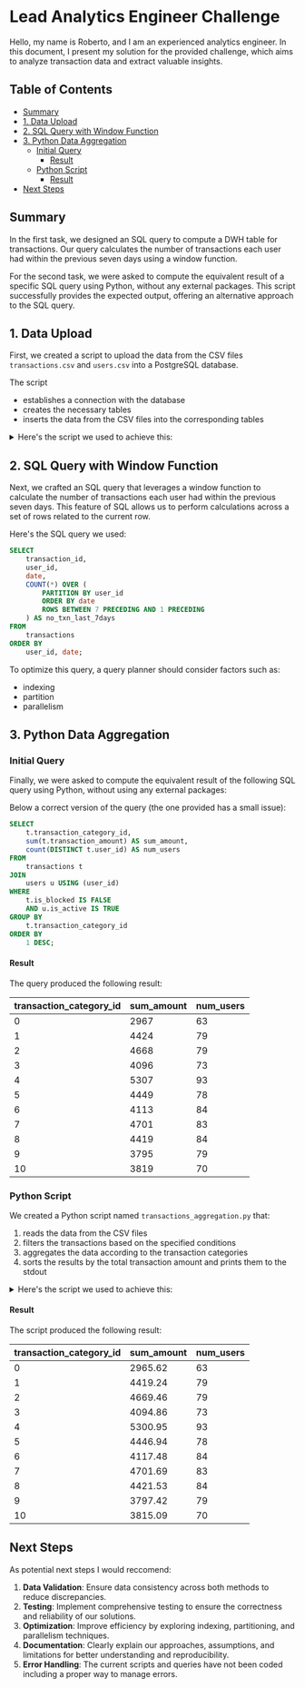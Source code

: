 # Lead Analytics Engineer Challenge
Hello, my name is Roberto, and I am an experienced analytics engineer. 
In this document, I present my solution for the provided challenge, which aims to analyze transaction data and extract valuable insights. 

## Table of Contents
<!-- vim-markdown-toc GFM -->

* [Summary](#summary)
* [1. Data Upload](#1-data-upload)
* [2. SQL Query with Window Function](#2-sql-query-with-window-function)
* [3. Python Data Aggregation](#3-python-data-aggregation)
  * [Initial Query](#initial-query)
    * [Result](#result)
  * [Python Script](#python-script)
    * [Result](#result-1)
* [Next Steps](#next-steps)

<!-- vim-markdown-toc -->

## Summary

In the first task, we designed an SQL query to compute a DWH table for transactions. 
Our query calculates the number of transactions each user had within the previous seven days using a window function. 

For the second task, we were asked to compute the equivalent result of a specific SQL query using Python, without any external packages.
This script successfully provides the expected output, offering an alternative approach to the SQL query.

## 1. Data Upload

First, we created a script to upload the data from the CSV files `transactions.csv` and `users.csv` into a PostgreSQL database. 

The script 
- establishes a connection with the database
- creates the necessary tables 
- inserts the data from the CSV files into the corresponding tables

<details>
  <summary>Here's the script we used to achieve this:</summary>

```python
import os
import psycopg2
import pandas as pd

# Connect to the PostgreSQL database
conn = psycopg2.connect(
    dbname=os.environ['DB_NAME'],
    user=os.environ['DB_USER'],
    password=os.environ['DB_PASSWORD'],
    host=os.environ['DB_HOST'],
    port=os.environ['DB_PORT']
)
cursor = conn.cursor()

# Load the transactions and users CSV files into Pandas DataFrames
transactions = pd.read_csv('transactions.csv')
users = pd.read_csv('users.csv')

# Create a cursor object to interact with the database
cur = conn.cursor()

# Create the transactions and users tables in the database
cur.execute("""
CREATE TABLE transactions (
    transaction_id UUID,
    date DATE,
    user_id UUID,
    is_blocked BOOL,
    transaction_amount INTEGER,
    transaction_category_id INTEGER
);
""")
cur.execute("""
CREATE TABLE users (
    user_id UUID,
    is_active BOOLEAN
)
""")

# Insert the transactions data into the transactions table
batch_size = 1000

# Insert the transactions data into the transactions table in batches
for i in range(0, len(transactions), batch_size):
    print("Inserting transactions batch {} to {}".format(i, i + batch_size))
    batch = transactions.iloc[i:i+batch_size]
    rows = [tuple(x) for x in batch.to_numpy()]
    args_str = ','.join(cur.mogrify("(%s,%s,%s,%s,%s,%s)", x).decode('utf-8') for x in rows)
    cur.execute("INSERT INTO transactions (transaction_id, date, user_id, is_blocked, transaction_amount, transaction_category_id) VALUES " + args_str)
    conn.commit()

# Insert the users data into the users table
for index, row in users.iterrows():
    print("Inserting user {}".format(row['user_id']))
    cur.execute("""
    INSERT INTO users (user_id, is_active)
    VALUES (%s, %s)
    """, (
        row['user_id'],
        row['is_active']
    ))

# Commit the changes to the database
conn.commit()

# Close the cursor and connection objects
cur.close()
conn.close()
```
</details>

## 2. SQL Query with Window Function

Next, we crafted an SQL query that leverages a window function to calculate the number of transactions each user had within the previous seven days.
This feature of SQL allows us to perform calculations across a set of rows related to the current row.

Here's the SQL query we used:
```sql
SELECT
    transaction_id,
    user_id,
    date,
    COUNT(*) OVER (
        PARTITION BY user_id
        ORDER BY date
        ROWS BETWEEN 7 PRECEDING AND 1 PRECEDING
    ) AS no_txn_last_7days
FROM
    transactions
ORDER BY
    user_id, date;
```

To optimize this query, a query planner should consider factors such as:
- indexing
- partition 
- parallelism

## 3. Python Data Aggregation

### Initial Query
Finally, we were asked to compute the equivalent result of the following SQL query using Python, without using any external packages:

Below a correct version of the query (the one provided has a small issue):
```sql
SELECT
    t.transaction_category_id,
    sum(t.transaction_amount) AS sum_amount,
    count(DISTINCT t.user_id) AS num_users
FROM
    transactions t
JOIN
    users u USING (user_id)
WHERE
    t.is_blocked IS FALSE
    AND u.is_active IS TRUE
GROUP BY
    t.transaction_category_id
ORDER BY
    1 DESC;
```

#### Result
The query produced the following result:

|transaction_category_id|sum_amount|num_users|
|-----------------------|----------|---------|
|0                      |2967      |63       |
|1                      |4424      |79       |
|2                      |4668      |79       |
|3                      |4096      |73       |
|4                      |5307      |93       |
|5                      |4449      |78       |
|6                      |4113      |84       |
|7                      |4701      |83       |
|8                      |4419      |84       |
|9                      |3795      |79       |
|10                     |3819      |70       |

### Python Script

We created a Python script named `transactions_aggregation.py` that:
1. reads the data from the CSV files
2. filters the transactions based on the specified conditions
3. aggregates the data according to the transaction categories
4. sorts the results by the total transaction amount and prints them to the stdout

<details>
  <summary>Here's the script we used to achieve this:</summary>

```python
import csv
from collections import defaultdict

# Read users data
users = {}
with open('users.csv', 'r') as f:
    reader = csv.DictReader(f)
    for row in reader:
        users[row['user_id']] = row['is_active'].lower() == 'true'

# Read transactions data and filter based on conditions
filtered_transactions = []
with open('transactions.csv', 'r') as f:
    reader = csv.DictReader(f)
    for row in reader:
        if row['is_blocked'].lower() == 'false' and users.get(row['user_id']):
            filtered_transactions.append(row)

# Aggregate data based on transaction_category_id
aggregated_data = defaultdict(lambda: {'sum_amount': 0, 'user_ids': set()})
for transaction in filtered_transactions:
    transaction_category_id = transaction['transaction_category_id']
    aggregated_data[transaction_category_id]['sum_amount'] += float(transaction['transaction_amount'])
    aggregated_data[transaction_category_id]['user_ids'].add(transaction['user_id'])

# Process aggregated data for output
result = []
for transaction_category_id, data in aggregated_data.items():
    result.append({
        'transaction_category_id': transaction_category_id,
        'sum_amount': data['sum_amount'],
        'num_users': len(data['user_ids'])
    })

# Sort and print the result
result.sort(key=lambda x: x['transaction_category_id'])
for row in result:
    print(f"{row['transaction_category_id']}, {row['sum_amount']:.2f}, {row['num_users']}")
```

</details>

#### Result
The script produced the following result:

|transaction_category_id|sum_amount|num_users|
|-----------------------|----------|---------|
|0                      | 2965.62  | 63      |
|1                      | 4419.24  | 79      |
|2                      | 4669.46  | 79      |
|3                      | 4094.86  | 73      |
|4                      | 5300.95  | 93      |
|5                      | 4446.94  | 78      |
|6                      | 4117.48  | 84      |
|7                      | 4701.69  | 83      |
|8                      | 4421.53  | 84      |
|9                      | 3797.42  | 79      |
|10                     | 3815.09  | 70      |

## Next Steps

As potential next steps I would reccomend:

1. **Data Validation**: Ensure data consistency across both methods to reduce discrepancies.
2. **Testing**: Implement comprehensive testing to ensure the correctness and reliability of our solutions.
3. **Optimization**: Improve efficiency by exploring indexing, partitioning, and parallelism techniques.
4. **Documentation**: Clearly explain our approaches, assumptions, and limitations for better understanding and reproducibility.
5. **Error Handling**: The current scripts and queries have not been coded including a proper way to manage errors.

